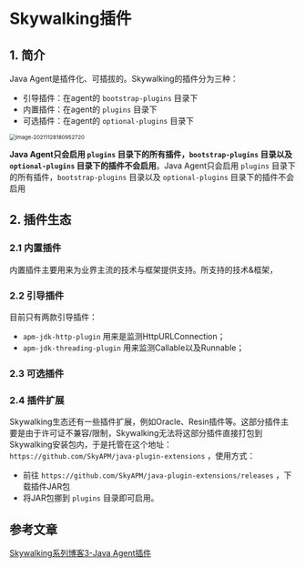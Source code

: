 # Skywalking插件

## 1. 简介

Java Agent是插件化、可插拔的。Skywalking的插件分为三种：

- 引导插件：在agent的 `bootstrap-plugins` 目录下
- 内置插件：在agent的 `plugins` 目录下
- 可选插件：在agent的 `optional-plugins` 目录下

<img src="https://gitee.com/zszdevelop/blogimage/raw/master/image-20211128180952720.png" alt="image-20211128180952720" style="zoom:67%;" />

**Java Agent只会启用 `plugins` 目录下的所有插件，`bootstrap-plugins` 目录以及 `optional-plugins` 目录下的插件不会启用**。Java Agent只会启用 `plugins` 目录下的所有插件，`bootstrap-plugins` 目录以及 `optional-plugins` 目录下的插件不会启用

## 2. 插件生态

### 2.1 内置插件

内置插件主要用来为业界主流的技术与框架提供支持。所支持的技术&框架，

### 2.2 引导插件

目前只有两款引导插件：

- `apm-jdk-http-plugin` 用来是监测HttpURLConnection；
- `apm-jdk-threading-plugin` 用来监测Callable以及Runnable；

### 2.3 可选插件

### 2.4 插件扩展

Skywalking生态还有一些插件扩展，例如Oracle、Resin插件等。这部分插件主要是由于许可证不兼容/限制，Skywalking无法将这部分插件直接打包到Skywalking安装包内，于是托管在这个地址： `https://github.com/SkyAPM/java-plugin-extensions` ，使用方式：

- 前往 `https://github.com/SkyAPM/java-plugin-extensions/releases` ，下载插件JAR包
- 将JAR包挪到 `plugins` 目录即可启用。

## 参考文章

[Skywalking系列博客3-Java Agent插件](https://www.itmuch.com/skywalking/java-agent/)